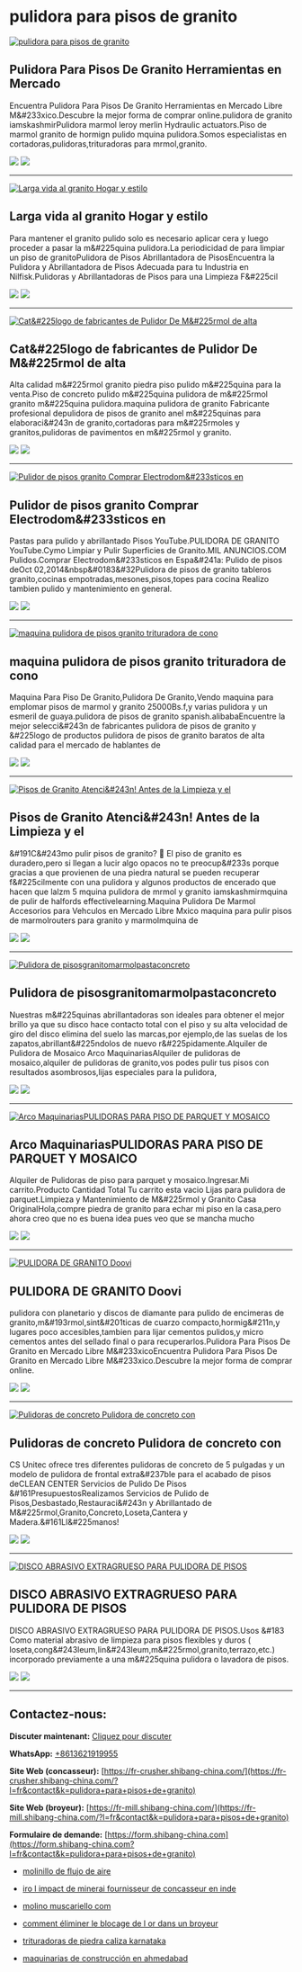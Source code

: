 # pulidora para pisos de granito

<a href="https://swt.shibang-china.com/?l=fr&img&k=pulidora+para+pisos+de+granito" target="_blank">![pulidora para pisos de granito](http://static.shibang-china.com/all-800x300/1369.jpg)</a>

## Pulidora Para Pisos De Granito Herramientas en Mercado
Encuentra Pulidora Para Pisos De Granito Herramientas en Mercado Libre M&#233xico.Descubre la mejor forma de comprar online.pulidora de granito iamskashmirPulidora marmol leroy merlin Hydraulic actuators.Piso de marmol granito de hormign pulido mquina pulidora.Somos especialistas en cortadoras,pulidoras,trituradoras para mrmol,granito.


<a href="https://whatsapp.shibangsoft.com/WhatsApp.php" target="_blank" title="WhatsApp">![](http://static.shibang-china.com/icon/whatsapp.png)</a> <a href="https://swt.shibang-china.com/?l=fr&icon&k=pulidora+para+pisos+de+granito" target="_blank">![](http://static.shibang-china.com/icon/chat-fr.png)</a>

---

<a href="https://swt.shibang-china.com/?l=fr&img&k=pulidora+para+pisos+de+granito" target="_blank">![Larga vida al granito Hogar y estilo](http://static.shibang-china.com/all-800x300/80.jpg)</a>

## Larga vida al granito Hogar y estilo
Para mantener el granito pulido solo es necesario aplicar cera y luego proceder a pasar la m&#225quina pulidora.La periodicidad de para limpiar un piso de granitoPulidora de Pisos Abrillantadora de PisosEncuentra la Pulidora y Abrillantadora de Pisos Adecuada para tu Industria en Nilfisk.Pulidoras y Abrillantadoras de Pisos para una Limpieza F&#225cil


<a href="https://whatsapp.shibangsoft.com/WhatsApp.php" target="_blank" title="WhatsApp">![](http://static.shibang-china.com/icon/whatsapp.png)</a> <a href="https://swt.shibang-china.com/?l=fr&icon&k=pulidora+para+pisos+de+granito" target="_blank">![](http://static.shibang-china.com/icon/chat-fr.png)</a>

---

<a href="https://swt.shibang-china.com/?l=fr&img&k=pulidora+para+pisos+de+granito" target="_blank">![Cat&#225logo de fabricantes de Pulidor De M&#225rmol de alta](http://static.shibang-china.com/all-800x300/544.jpg)</a>

## Cat&#225logo de fabricantes de Pulidor De M&#225rmol de alta
Alta calidad m&#225rmol granito piedra piso pulido m&#225quina para la venta.Piso de concreto pulido m&#225quina pulidora de m&#225rmol granito m&#225quina pulidora.maquina pulidora de granito Fabricante profesional depulidora de pisos de granito anel m&#225quinas para elaboraci&#243n de granito,cortadoras para m&#225rmoles y granitos,pulidoras de pavimentos en m&#225rmol y granito.


<a href="https://whatsapp.shibangsoft.com/WhatsApp.php" target="_blank" title="WhatsApp">![](http://static.shibang-china.com/icon/whatsapp.png)</a> <a href="https://swt.shibang-china.com/?l=fr&icon&k=pulidora+para+pisos+de+granito" target="_blank">![](http://static.shibang-china.com/icon/chat-fr.png)</a>

---

<a href="https://swt.shibang-china.com/?l=fr&img&k=pulidora+para+pisos+de+granito" target="_blank">![Pulidor de pisos granito Comprar Electrodom&#233sticos en](http://static.shibang-china.com/all-800x300/246.jpg)</a>

## Pulidor de pisos granito Comprar Electrodom&#233sticos en
Pastas para pulido y abrillantado Pisos YouTube.PULIDORA DE GRANITO YouTube.Cуmo Limpiar y Pulir Superficies de Granito.MIL ANUNCIOS.COM Pulidos.Comprar Electrodom&#233sticos en Espa&#241a: Pulido de pisos deOct 02,2014&nbsp&#0183&#32Pulidora de pisos de granito tableros granito,cocinas empotradas,mesones,pisos,topes para cocina Realizo tambien pulido y mantenimiento en general.


<a href="https://whatsapp.shibangsoft.com/WhatsApp.php" target="_blank" title="WhatsApp">![](http://static.shibang-china.com/icon/whatsapp.png)</a> <a href="https://swt.shibang-china.com/?l=fr&icon&k=pulidora+para+pisos+de+granito" target="_blank">![](http://static.shibang-china.com/icon/chat-fr.png)</a>

---

<a href="https://swt.shibang-china.com/?l=fr&img&k=pulidora+para+pisos+de+granito" target="_blank">![maquina pulidora de pisos granito trituradora de cono](http://static.shibang-china.com/all-800x300/521.jpg)</a>

## maquina pulidora de pisos granito trituradora de cono
Maquina Para Piso De Granito,Pulidora De Granito,Vendo maquina para emplomar pisos de marmol y granito 25000Bs.f,y varias pulidora y un esmeril de guaya.pulidora de pisos de granito spanish.alibabaEncuentre la mejor selecci&#243n de fabricantes pulidora de pisos de granito y &#225logo de productos pulidora de pisos de granito baratos de alta calidad para el mercado de hablantes de


<a href="https://whatsapp.shibangsoft.com/WhatsApp.php" target="_blank" title="WhatsApp">![](http://static.shibang-china.com/icon/whatsapp.png)</a> <a href="https://swt.shibang-china.com/?l=fr&icon&k=pulidora+para+pisos+de+granito" target="_blank">![](http://static.shibang-china.com/icon/chat-fr.png)</a>

---

<a href="https://swt.shibang-china.com/?l=fr&img&k=pulidora+para+pisos+de+granito" target="_blank">![Pisos de Granito Atenci&#243n! Antes de la Limpieza y el](http://static.shibang-china.com/all-800x300/10.jpg)</a>

## Pisos de Granito Atenci&#243n! Antes de la Limpieza y el
&#191C&#243mo pulir pisos de granito? 🔨 El piso de granito es duradero,pero si llegan a lucir algo opacos no te preocup&#233s porque gracias a que provienen de una piedra natural se pueden recuperar f&#225cilmente con una pulidora y algunos productos de encerado que hacen que lalzm 5 mquina pulidora de mrmol y granito iamskashmirmquina de pulir de halfords effectivelearning.Maquina Pulidora De Marmol Accesorios para Vehculos en Mercado Libre Mxico maquina para pulir pisos de marmolrouters para granito y marmolmquina de


<a href="https://whatsapp.shibangsoft.com/WhatsApp.php" target="_blank" title="WhatsApp">![](http://static.shibang-china.com/icon/whatsapp.png)</a> <a href="https://swt.shibang-china.com/?l=fr&icon&k=pulidora+para+pisos+de+granito" target="_blank">![](http://static.shibang-china.com/icon/chat-fr.png)</a>

---

<a href="https://swt.shibang-china.com/?l=fr&img&k=pulidora+para+pisos+de+granito" target="_blank">![Pulidora de pisosgranitomarmolpastaconcreto](http://static.shibang-china.com/all-800x300/1340.jpg)</a>

## Pulidora de pisosgranitomarmolpastaconcreto
Nuestras m&#225quinas abrillantadoras son ideales para obtener el mejor brillo ya que su disco hace contacto total con el piso y su alta velocidad de giro del disco elimina del suelo las marcas,por ejemplo,de las suelas de los zapatos,abrillant&#225ndolos de nuevo r&#225pidamente.Alquiler de Pulidora de Mosaico Arco MaquinariasAlquiler de pulidoras de mosaico,alquiler de pulidoras de granito,vos podes pulir tus pisos con resultados asombrosos,lijas especiales para la pulidora,


<a href="https://whatsapp.shibangsoft.com/WhatsApp.php" target="_blank" title="WhatsApp">![](http://static.shibang-china.com/icon/whatsapp.png)</a> <a href="https://swt.shibang-china.com/?l=fr&icon&k=pulidora+para+pisos+de+granito" target="_blank">![](http://static.shibang-china.com/icon/chat-fr.png)</a>

---

<a href="https://swt.shibang-china.com/?l=fr&img&k=pulidora+para+pisos+de+granito" target="_blank">![Arco MaquinariasPULIDORAS PARA PISO DE PARQUET Y MOSAICO](http://static.shibang-china.com/all-800x300/1076.jpg)</a>

## Arco MaquinariasPULIDORAS PARA PISO DE PARQUET Y MOSAICO
Alquiler de Pulidoras de piso para parquet y mosaico.Ingresar.Mi carrito.Producto Cantidad Total Tu carrito esta vacio Lijas para pulidora de parquet.Limpieza y Mantenimiento de M&#225rmol y Granito Casa OriginalHola,compre piedra de granito para echar mi piso en la casa,pero ahora creo que no es buena idea pues veo que se mancha mucho


<a href="https://whatsapp.shibangsoft.com/WhatsApp.php" target="_blank" title="WhatsApp">![](http://static.shibang-china.com/icon/whatsapp.png)</a> <a href="https://swt.shibang-china.com/?l=fr&icon&k=pulidora+para+pisos+de+granito" target="_blank">![](http://static.shibang-china.com/icon/chat-fr.png)</a>

---

<a href="https://swt.shibang-china.com/?l=fr&img&k=pulidora+para+pisos+de+granito" target="_blank">![PULIDORA DE GRANITO Doovi](http://static.shibang-china.com/all-800x300/1326.jpg)</a>

## PULIDORA DE GRANITO Doovi
pulidora con planetario y discos de diamante para pulido de encimeras de granito,m&#193rmol,sint&#201ticas de cuarzo compacto,hormig&#211n,y lugares poco accesibles,tambien para lijar cementos pulidos,y micro cementos antes del sellado final o para recuperarlos.Pulidora Para Pisos De Granito en Mercado Libre M&#233xicoEncuentra Pulidora Para Pisos De Granito en Mercado Libre M&#233xico.Descubre la mejor forma de comprar online.


<a href="https://whatsapp.shibangsoft.com/WhatsApp.php" target="_blank" title="WhatsApp">![](http://static.shibang-china.com/icon/whatsapp.png)</a> <a href="https://swt.shibang-china.com/?l=fr&icon&k=pulidora+para+pisos+de+granito" target="_blank">![](http://static.shibang-china.com/icon/chat-fr.png)</a>

---

<a href="https://swt.shibang-china.com/?l=fr&img&k=pulidora+para+pisos+de+granito" target="_blank">![Pulidoras de concreto Pulidora de concreto con](http://static.shibang-china.com/all-800x300/337.jpg)</a>

## Pulidoras de concreto Pulidora de concreto con
CS Unitec ofrece tres diferentes pulidoras de concreto de 5 pulgadas y un modelo de pulidora de frontal extra&#237ble para el acabado de pisos deCLEAN CENTER Servicios de Pulido De Pisos &#161PresupuestosRealizamos Servicios de Pulido de Pisos,Desbastado,Restauraci&#243n y Abrillantado de M&#225rmol,Granito,Concreto,Loseta,Cantera y Madera.&#161Ll&#225manos!


<a href="https://whatsapp.shibangsoft.com/WhatsApp.php" target="_blank" title="WhatsApp">![](http://static.shibang-china.com/icon/whatsapp.png)</a> <a href="https://swt.shibang-china.com/?l=fr&icon&k=pulidora+para+pisos+de+granito" target="_blank">![](http://static.shibang-china.com/icon/chat-fr.png)</a>

---

<a href="https://swt.shibang-china.com/?l=fr&img&k=pulidora+para+pisos+de+granito" target="_blank">![DISCO ABRASIVO EXTRAGRUESO PARA PULIDORA DE PISOS](http://static.shibang-china.com/all-800x300/236.jpg)</a>

## DISCO ABRASIVO EXTRAGRUESO PARA PULIDORA DE PISOS
DISCO ABRASIVO EXTRAGRUESO PARA PULIDORA DE PISOS.Usos &#183 Como material abrasivo de limpieza para pisos flexibles y duros ( loseta,cong&#243leum,lin&#243leum,m&#225rmol,granito,terrazo,etc.) incorporado previamente a una m&#225quina pulidora o lavadora de pisos.

<a href="https://whatsapp.shibangsoft.com/WhatsApp.php" target="_blank" title="WhatsApp">![](http://static.shibang-china.com/icon/whatsapp.png)</a> <a href="https://swt.shibang-china.com/?l=fr&icon&k=pulidora+para+pisos+de+granito" target="_blank">![](http://static.shibang-china.com/icon/chat-fr.png)</a>

---
## Contactez-nous:

**Discuter maintenant:** [Cliquez pour discuter](https://swt.shibang-china.com?l=fr&contact&k=pulidora+para+pisos+de+granito)

**WhatsApp:**  [+8613621919955](https://whatsapp.shibangsoft.com/WhatsApp.php)

**Site Web (concasseur):** [https://fr-crusher.shibang-china.com/](https://fr-crusher.shibang-china.com/?l=fr&contact&k=pulidora+para+pisos+de+granito)

**Site Web (broyeur):** [https://fr-mill.shibang-china.com/](https://fr-mill.shibang-china.com/?l=fr&contact&k=pulidora+para+pisos+de+granito)

**Formulaire de demande:** [https://form.shibang-china.com](https://form.shibang-china.com?l=fr&contact&k=pulidora+para+pisos+de+granito)

* [molinillo de flujo de aire](../63/molinillo%20de%20flujo%20de%20aire.md)

* [iro l impact de minerai fournisseur de concasseur en inde](../65/iro%20l%20impact%20de%20minerai%20fournisseur%20de%20concasseur%20en%20inde.md)

* [molino muscariello com](../63/molino%20muscariello%20com.md)

* [comment éliminer le blocage de l or dans un broyeur](../61/comment%20%C3%A9liminer%20le%20blocage%20de%20l%20or%20dans%20un%20broyeur.md)

* [trituradoras de piedra caliza karnataka](../62/trituradoras%20de%20piedra%20caliza%20karnataka.md)

* [maquinarias de construcción en ahmedabad](../63/maquinarias%20de%20construcci%C3%B3n%20en%20ahmedabad.md)
